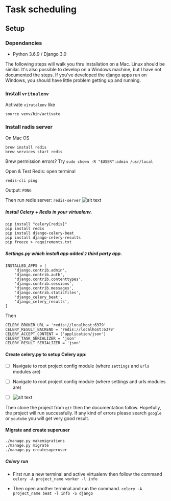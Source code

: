 # Task scheduling## Setup### Dependancies- Python 3.6.9 / Django 3.0The following steps will walk you thru installation on a Mac. Linux should be similar.It's also possible to develop on a Windows machine, but I have not documented the steps.If you've developed the django apps run on Windows, you should have little problem gettingup and running.### Install ```vritualenv```Activate `virutalenv` like```source venv/bin/activate```### Install radis server On Mac OS```brew install redisbrew services start redis```Brew permission errors? Try ```sudo chown -R "$USER":admin /usr/local```Open & Test Redis: open terminal```redis-cli ping```Output:```PONG```Then run redis server: ```redis-server```![alt text](<https://res.cloudinary.com/mbrsagor/image/upload/v1589358011/Screenshot_2020-05-13_at_2.16.29_PM_v9uglj.png>)##### Install Celery + Redis in your virtualenv.```pip install "celery[redis]"pip install redispip install django-celery-beatpip install django-celery-resultspip freeze > requirements.txt```##### Settings.py which install app added `2` third party app.````INSTALLED_APPS = [    'django.contrib.admin',    'django.contrib.auth',    'django.contrib.contenttypes',    'django.contrib.sessions',    'django.contrib.messages',    'django.contrib.staticfiles',    'django_celery_beat',    'django_celery_results',]````Then``````CELERY_BROKER_URL = 'redis://localhost:6379'CELERY_RESULT_BACKEND = 'redis://localhost:6379'CELERY_ACCEPT_CONTENT = ['application/json']CELERY_TASK_SERIALIZER = 'json'CELERY_RESULT_SERIALIZER = 'json'``````#### Create celery.py to setup Celery app:   - [ ] Navigate to root project config module (where `settings` and `urls` modules are)   - [ ] Navigate to root project config module (where settings and urls modules are)   - [ ] ![alt text](<https://res.cloudinary.com/mbrsagor/image/upload/v1589358693/celery_frfxio.png>)Then clone the project from `git` then the documentation follow. Hopefully, the project will run successfully. If any kind of errors please search `google` or `youtube` you will get very good result.  #### Migrate and create superuser```./manage.py makemigrations./manage.py migrate./manage.py createsuperuser```##### Celery run- First run a new terminal and active virtualenv then follow the command`celery -A project_name worker -l info`- Then open another terminal and run the command.`celery -A project_name beat -l info -S django`